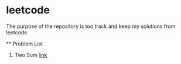 # leetcode

The purpose of the repository is too track and keep my solutions from leetcode.

** Problem List

1. Two Sum [link](problems/cpp/p0001.cpp)